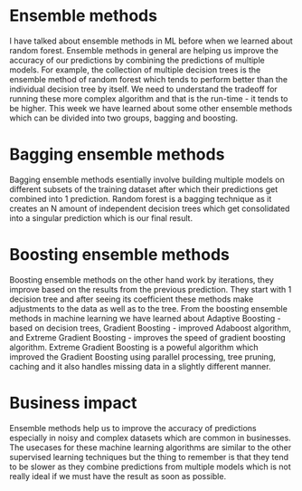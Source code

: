 # Ensemble methods

I have talked about ensemble methods in ML before when we learned about random forest. Ensemble methods in general are helping us improve the accuracy of our predictions by combining the predictions of multiple models. For example, the collection of multiple decision trees is the ensemble method of random forest which tends to perform better than the individual decision tree by itself. We need to understand the tradeoff for running these more complex algorithm and that is the run-time - it tends to be higher. This week we have learned about some other ensemble methods which can be divided into two groups, bagging and boosting. 

# Bagging ensemble methods

Bagging ensemble methods esentially involve building multiple models on different subsets of the training dataset after which their predictions get combined into 1 prediction. Random forest is a bagging technique as it creates an N amount of independent decision trees which get consolidated into a singular prediction which is our final result. 

# Boosting ensemble methods

Boosting ensemble methods on the other hand work by iterations, they improve based on the results from the previous prediction. They start with 1 decision tree and after seeing its coefficient these methods make adjustments to the data as well as to the tree. From the boosting ensemble methods in machine learning we have learned about Adaptive Boosting - based on decision trees, Gradient Boosting - improved Adaboost algorithm, and Extreme Gradient Boosting - improves the speed of gradient boosting algorithm. Extreme Gradient Boosting is a poweful algorithm which improved the Gradient Boosting using parallel processing, tree pruning, caching and it also handles missing data in a slightly different manner. 

# Business impact

Ensemble methods help us to improve the accuracy of predictions especially in noisy and complex datasets which are common in businesses. The usecases for these machine learning algorithms are similar to the other supervised learning techniques but the thing to remember is that they tend to be slower as they combine predictions from multiple models which is not really ideal if we must have the result as soon as possible. 